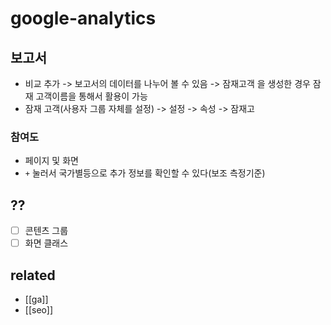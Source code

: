 # google-analytics

## 보고서
- 비교 추가 -> 보고서의 데이터를 나누어 볼 수 있음
  -> 잠재고객 을 생성한 경우 잠재 고객이름을 통해서 활용이 가능
- 잠재 고객(사용자 그룹 자체를 설정) -> 설정 -> 속성 -> 잠재고
### 참여도
-  페이지 및 화면
  - `+` 눌러서 국가별등으로 추가 정보를 확인할 수 있다(보조 측정기준)
  
## ??
- [ ] 콘텐츠 그룹
- [ ] 화면 클래스

## related
- [[ga]]
- [[seo]]
